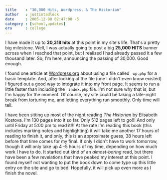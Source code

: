 ```yaml
---
title    : "30,000 Hits, Wordpress, & The Historian"
author   : justintadlock
date     : 2005-12-08 02:47:00 -5
category : [school,updates]
era      : college
---
```


I have made it up to <b> 30,318 hits</b> at this point in my site's life.  That's a pretty big milestone.  Well, I was actually going to post a big <b> 25,000 HITS</b> banner across when  I reached that point, but I realized I had already passed it a few thousand later.  So, I'm here, announcing the passing of 30,000.  Good enough.

I found one article at <a href="http://www.wordpress.org" title="Wordpress Website" rel="external"> Wordpress.org</a> about using a file called <code> wp.php</code> for a basic template.  And, after looking at the file (one I didn't even know existed) I figured out a good way to integrate it into my front page.  It seems to run a little faster than including the <code> index.php</code> file.  I'm not sure why that is, but I'm happy for the moment.  Of course, my site could be taking a late-night break from torturing me, and letting everything run smoothly.  Only time will tell.

I have been sitting up most of the night reading <i> The Historian</i> by Elisabeth Kostova.  I'm 130 pages into it so far.  Only 512 pages left to go!!!  And only until Friday at 5:00 pm to read it!!!  At the rate I'm reading this book (this includes marking notes and highlighting) it will take me another 17 hours of reading to finish it, and only, this is an approximate guess, 38 hours left before that time comes for my final.  If only I didn't have to work tomorrow, though it will only take up 4 -5 hours of my time, depending on how much work I have to do.  It started out kind of an <i> almost-boring</i> read, but there have been a few revelations that have peaked my interest at this point.  I found myself not wanting to put the book down to come type up this little entry on the site and go to bed.  Hopefully, it will pick up even more as I finish the novel.
